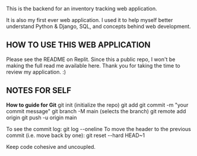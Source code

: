 This is the backend for an inventory tracking web application.

It is also my first ever web application. I used it to help myself better understand Python & Django, SQL, and concepts behind web development.


## HOW TO USE THIS WEB APPLICATION

Please see the README on Replit. Since this a public repo, I won't be making the full read me available here. Thank you for taking the time to review my application. :)

## NOTES FOR SELF
**How to guide for Git**
git init (initialize the repo)
git add 
git commit -m "your commit message"
git branch -M main (selects the branch)
git remote add origin <link to repo>
git push -u origin main

To see the commit log:
git log --oneline
To move the header to the previous commit (i.e. move back by one):
git reset --hard HEAD~1

Keep code cohesive and uncoupled.
